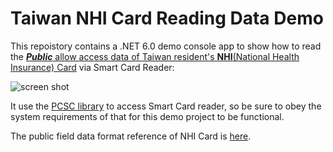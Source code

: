 # Taiwan NHI Card Reading Data Demo

This repoistory contains a .NET 6.0 demo console app to show how to read the [***Public*** allow access data of Taiwan resident's **NHI**(National Health Insurance) Card](https://www.nhi.gov.tw/Content_List.aspx?n=ABBBF3906BFF712A) via Smart Card Reader:

![screen shot](./img/ScreenShot.png)

It use the [PCSC library](https://github.com/danm-de/pcsc-sharp) to access Smart Card reader, so be sure to obey the system requirements of that for this demo project to be functional.

The public field data format reference of NHI Card is [here](http://www.pda.org.tw/nan/1041215/12-2附件/健保卡資料上傳作業說明.pdf).
